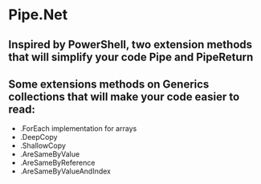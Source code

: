 # Pipe.Net

## Inspired by PowerShell, two extension methods that will simplify your code Pipe<T> and PipeReturn<T>
  
## Some extensions methods on Generics collections that will make your code easier to read: 
 - .ForEach implementation for arrays
 - .DeepCopy
 - .ShallowCopy
 - .AreSameByValue
 - .AreSameByReference
 - .AreSameByValueAndIndex
